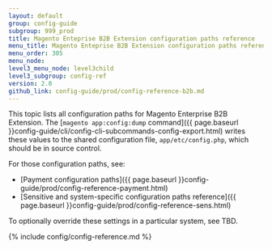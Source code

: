 ```yaml
---
layout: default
group: config-guide
subgroup: 999_prod
title: Magento Enteprise B2B Extension configuration paths reference
menu_title: Magento Enteprise B2B Extension configuration paths reference
menu_order: 305
menu_node: 
level3_menu_node: level3child
level3_subgroup: config-ref
version: 2.0
github_link: config-guide/prod/config-reference-b2b.md
---
```

 
This topic lists all configuration paths for Magento Enterprise B2B Extension. The [`magento app:config:dump` command]({{ page.baseurl }}config-guide/cli/config-cli-subcommands-config-export.html) writes these values to the shared configuration file, `app/etc/config.php`, which should be in source control.

For those configuration paths, see:

*	[Payment configuration paths]({{ page.baseurl }}config-guide/prod/config-reference-payment.html)
*	[Sensitive and system-specific configuration paths reference]({{ page.baseurl }}config-guide/prod/config-reference-sens.html)

To optionally override these settings in a particular system, see TBD.

{% include config/config-reference.md %}

